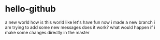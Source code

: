 # hello-github
a new world
how is this world like
let's have fun
now i made a new branch
i am trying to add some new messages
does it work?
what would happen if i make some changes directly in the master
